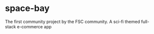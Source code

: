 # space-bay
The first community project by the FSC community. A sci-fi themed full-stack e-commerce app
